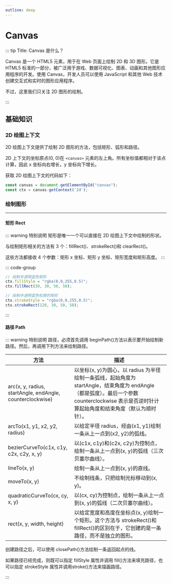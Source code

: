 ```yaml
---
outline: deep
---
```


# Canvas

::: tip Title: Canvas 是什么？

Canvas 是一个 HTML5 元素，用于在 Web 页面上绘制 2D 和 3D 图形。它是 HTML5 标准的一部分，被广泛用于游戏、数据可视化、图表、动画和其他图形应用程序的开发。使用 Canvas，开发人员可以使用 JavaScript 和其他 Web 技术创建交互式和实时的图形应用程序。

不过，这里我们只关注 2D 图形的绘制。

:::


## 基础知识

### 2D 绘图上下文 

2D 绘图上下文提供了绘制 2D 图形的方法，包括矩形、弧形和路径。

2D 上下文的坐标原点(0, 0)在 `<canvas>` 元素的左上角。所有坐标值都相对于该点计算，因此 x 坐标向右增长，y 坐标向下增长。

获取 2D 绘图上下文的代码如下：

```js
const canvas = document.getElementById("canvas");
const ctx = canvas.getContext('2d');
```

### 绘制图形

---

#### 矩形 Rect

::: warning 特别说明
矩形是唯一一个可以直接在 2D 绘图上下文中绘制的形状。

与绘制矩形相关的方法有 3 个：fillRect()、strokeRect()和 clearRect()。

这些方法都接收 4 个参数：矩形 x 坐标、矩形 y 坐标、矩形宽度和矩形高度。
:::

::: code-group

```js [示例1: 绘制填充矩形 && 轮廓矩形]
// 绘制半透明蓝色矩形
ctx.fillStyle = "rgba(0,0,255,0.5)";
ctx.fillRect(30, 30, 50, 50);

// 绘制半透明蓝色轮廓的矩形
ctx.strokeStyle = "rgba(0,0,255,0.5)";
ctx.strokeRect(120, 30, 50, 50);
```
:::


#### 路径 Path

::: warning 特别说明
路径，必须首先调用 beginPath()方法以表示要开始绘制新路径。然后，再调用下列方法来绘制路径。

| 方法                                                      | 描述                                                                                                                                                                                           |
| --------------------------------------------------------- | ---------------------------------------------------------------------------------------------------------------------------------------------------------------------------------------------- |
| arc(x, y, radius, startAngle, endAngle, counterclockwise) | 以坐标(x, y)为圆心，以 radius 为半径绘制一条弧线，起始角度为 startAngle，结束角度为 endAngle（都是弧度）。最后一个参数 counterclockwise 表示是否逆时针计算起始角度和结束角度（默认为顺时针）。 |
| arcTo(x1, y1, x2, y2, radius)                             | 以给定半径 radius，经由(x1, y1)绘制一条从上一点到(x2, y2)的弧线。                                                                                                                              |
| bezierCurveTo(c1x, c1y, c2x, c2y, x, y)                   | 以(c1x, c1y)和(c2x, c2y)为控制点，绘制一条从上一点到(x, y)的弧线（三次贝塞尔曲线）。                                                                                                           |
| lineTo(x, y)                                              | 绘制一条从上一点到(x, y)的直线。                                                                                                                                                               |
| moveTo(x, y)                                              | 不绘制线条，只把绘制光标移动到(x, y)。                                                                                                                                                         |
| quadraticCurveTo(cx, cy, x, y)                            | 以(cx, cy)为控制点，绘制一条从上一点到(x, y)的弧线（二次贝塞尔曲线）。                                                                                                                         |
| rect(x, y, width, height)                                 | 以给定宽度和高度在坐标点(x, y)绘制一个矩形。这个方法与 strokeRect()和 fillRect()的区别在于，它创建的是一条路径，而不是独立的图形。                                                             |


创建路径之后，可以使用 closePath()方法绘制一条返回起点的线。

如果路径已经完成，则既可以指定 fillStyle 属性并调用 fill()方法来填充路径，也可以指定 strokeStyle 属性并调用stroke()方法来描画路径。

:::





